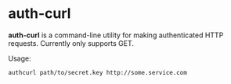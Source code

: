 # auth-curl

**auth-curl** is a command-line utility for making authenticated HTTP requests. Currently only supports GET.

Usage:

```
authcurl path/to/secret.key http://some.service.com
```
